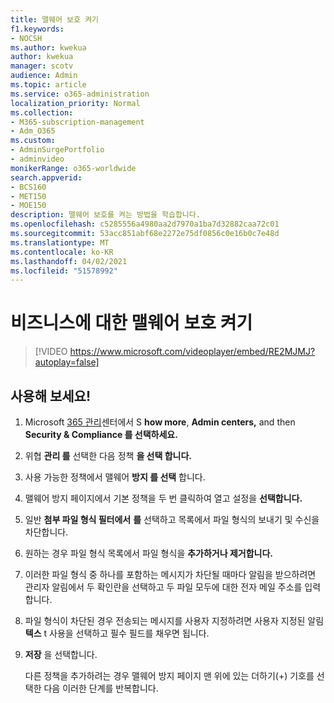 ```yaml
---
title: 맬웨어 보호 켜기
f1.keywords:
- NOCSH
ms.author: kwekua
author: kwekua
manager: scotv
audience: Admin
ms.topic: article
ms.service: o365-administration
localization_priority: Normal
ms.collection:
- M365-subscription-management
- Adm_O365
ms.custom:
- AdminSurgePortfolio
- adminvideo
monikerRange: o365-worldwide
search.appverid:
- BCS160
- MET150
- MOE150
description: 맬웨어 보호를 켜는 방법을 학습합니다.
ms.openlocfilehash: c5285556a4980aa2d7970a1ba7d32882caa72c01
ms.sourcegitcommit: 53acc851abf68e2272e75df0856c0e16b0c7e48d
ms.translationtype: MT
ms.contentlocale: ko-KR
ms.lasthandoff: 04/02/2021
ms.locfileid: "51578992"
---
```

# <a name="turn-on-malware-protection-for-your-business"></a>비즈니스에 대한 맬웨어 보호 켜기

> [!VIDEO https://www.microsoft.com/videoplayer/embed/RE2MJMJ?autoplay=false]

## <a name="try-it"></a>사용해 보세요!

1. Microsoft [365 관리](https://admin.microsoft.com)센터에서 S **how more**, **Admin centers,** and then **Security & Compliance 를 선택하세요.**
1. 위협 **관리 를** 선택한 다음 정책 **을 선택 합니다.**
1. 사용 가능한 정책에서 맬웨어 **방지 를 선택** 합니다.
1. 맬웨어 방지 페이지에서 기본 정책을  두 번 클릭하여 열고 설정을 **선택합니다.**
1. 일반 **첨부 파일 형식 필터에서** **를** 선택하고 목록에서 파일 형식의 보내기 및 수신을 차단합니다.
1. 원하는 경우 파일 형식 목록에서 파일 형식을 **추가하거나 제거합니다.**
1. 이러한 파일 형식 중 하나를 포함하는 메시지가 차단될 때마다 알림을 받으하려면 관리자  알림에서 두 확인란을 선택하고 두 파일 모두에 대한 전자 메일 주소를 입력합니다.
1. 파일 형식이 차단된 경우 전송되는 메시지를 사용자 지정하려면 사용자 지정된 알림 **텍스** t 사용을 선택하고 필수 필드를 채우면 됩니다.
1. **저장** 을 선택합니다.

    다른 정책을 추가하려는 경우 맬웨어 방지 페이지 맨 위에 있는 더하기(+) 기호를 선택한 다음 이러한 단계를 반복합니다.

